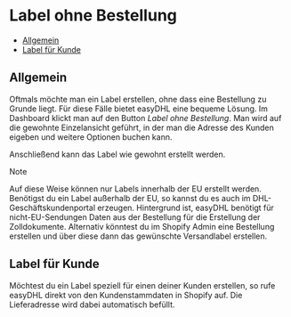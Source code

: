 # Label ohne Bestellung

-   [Allgemein](#general)
-   [Label für Kunde](#label-for-customer)

<a name="general"></a>

## Allgemein

Oftmals möchte man ein Label erstellen, ohne dass eine Bestellung zu Grunde liegt. Für diese Fälle bietet easyDHL eine bequeme Lösung. Im Dashboard klickt man auf den Button _Label ohne Bestellung_. Man wird auf die gewohnte Einzelansicht geführt, in der man die Adresse des Kunden eigeben und weitere Optionen buchen kann.

Anschließend kann das Label wie gewohnt erstellt werden.

> [!NOTE]
> Auf diese Weise können nur Labels innerhalb der EU erstellt werden. Benötigst du ein Label außerhalb der EU, so kannst du es auch im DHL-Geschäftskundenportal erzeugen. Hintergrund ist, easyDHL benötigt für nicht-EU-Sendungen Daten aus der Bestellung für die Erstellung der Zolldokumente. Alternativ könntest du im Shopify Admin eine Bestellung erstellen und über diese dann das gewünschte Versandlabel erstellen.

<a name="label-for-customer"></a>

## Label für Kunde

Möchtest du ein Label speziell für einen deiner Kunden erstellen, so rufe easyDHL direkt von den Kundenstammdaten in Shopify auf. Die Lieferadresse wird dabei automatisch befüllt.
